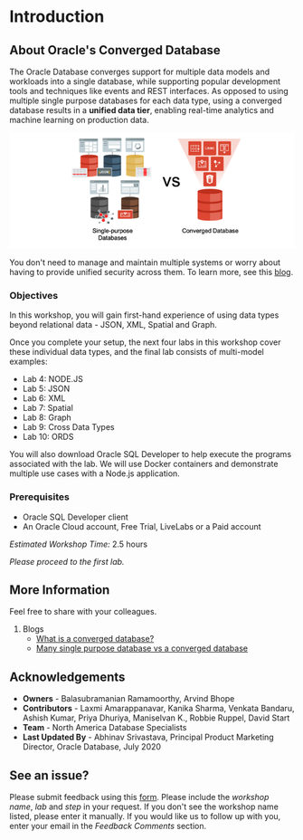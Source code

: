 # Introduction

## About Oracle's Converged Database
The Oracle Database converges support for multiple data models and workloads into a single database, while supporting popular development tools and techniques like events and REST interfaces. As opposed to using multiple single purpose databases for each data type, using a converged database results in a **unified data tier**, enabling real-time analytics and machine learning on production data.

![](images/single-vs-converged.png " ")

You don't need to manage and maintain multiple systems or worry about having to provide unified security across them. To learn more, see this [blog](https://blogs.oracle.com/database/many-single-purpose-databases-versus-a-converged-database).

### Objectives
In this workshop, you will gain first-hand experience of using data types beyond relational data - JSON, XML, Spatial and Graph.

Once you complete your setup, the next four labs in this workshop cover these individual data types, and the final lab consists of multi-model examples:

- Lab 4: NODE.JS
- Lab 5: JSON
- Lab 6: XML
- Lab 7: Spatial
- Lab 8: Graph
- Lab 9: Cross Data Types
- Lab 10: ORDS

You will also download Oracle SQL Developer to help execute the programs associated with the lab. We will use Docker containers and demonstrate multiple use cases with a Node.js application.

### Prerequisites

- Oracle SQL Developer client
- An Oracle Cloud account, Free Trial, LiveLabs or a Paid account

*Estimated Workshop Time:*  2.5 hours

*Please proceed to the first lab.*

## More Information
Feel free to share with your colleagues.

1. Blogs
      - [What is a converged database?](https://blogs.oracle.com/database/what-is-a-converged-database)
      - [Many single purpose database vs a converged database](https://blogs.oracle.com/database/many-single-purpose-databases-versus-a-converged-database)

## Acknowledgements
- **Owners** - Balasubramanian Ramamoorthy, Arvind Bhope
- **Contributors** - Laxmi Amarappanavar, Kanika Sharma, Venkata Bandaru, Ashish Kumar, Priya Dhuriya, Maniselvan K., Robbie Ruppel, David Start
- **Team** - North America Database Specialists
- **Last Updated By** - Abhinav Srivastava, Principal Product Marketing Director, Oracle Database, July 2020

## See an issue?
Please submit feedback using this [form](https://apexapps.oracle.com/pls/apex/f?p=133:1:::::P1_FEEDBACK:1). Please include the *workshop name*, *lab* and *step* in your request.  If you don't see the workshop name listed, please enter it manually. If you would like us to follow up with you, enter your email in the *Feedback Comments* section.

